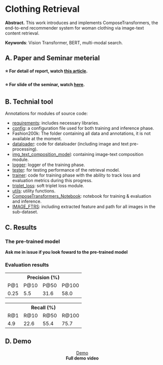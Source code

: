 # Clothing Retrieval

**Abstract.** 
This work introduces and implements ComposeTransformers, the end-to-end recommender system for woman clothing via image-text content retrieval.

**Keywords**: Vision Transformer, BERT, multi-modal search.



## A. Paper and Seminar meterial

#### ⭐ For detail of report, watch [this article](https://github.com/hoangtv2000/Clothing_MMRetrieval/blob/main/retrieval.pdf).

#### ⭐ For slide of the seminar, watch [here](https://github.com/hoangtv2000/Clothing_MMRetrieval/blob/main/presentation.pptx).


## B. Technial tool

Annotations for modules of source code:
+ [requirements](https://github.com/hoangtv2000/Clothing_MMRetrieval/tree/main/requirements.txt): includes necessary libraries.
+ [config](https://github.com/hoangtv2000/Clothing_MMRetrieval/tree/main/config): a configuration file used for both training and inference phase.
+ Fashion200k: The folder containing all data and annotations, it is not available at the moment.
+ [dataloader](https://github.com/hoangtv2000/Clothing_MMRetrieval/tree/main/dataloader): code for dataloader (including image and text pre-processing).
+ [img_text_composition_model](https://github.com/hoangtv2000/Clothing_MMRetrieval/tree/main/img_text_composition_model): containing image-text composition module.
+ [logger](https://github.com/hoangtv2000/Clothing_MMRetrieval/tree/main/logger): logger of the training phase.
+ [tester](https://github.com/hoangtv2000/Clothing_MMRetrieval/tree/main/tester): for testing performance of the retrieval model.
+ [trainer](https://github.com/hoangtv2000/Clothing_MMRetrieval/tree/main/trainer): code for training phase with the ability to track loss and evaluation metrics during this progress.
+ [triplet_loss](https://github.com/hoangtv2000/Clothing_MMRetrieval/tree/main/triplet_loss): soft triplet loss module.
+ [utils](https://github.com/hoangtv2000/Clothing_MMRetrieval/tree/main/utils): utility functions.
+ [ComposeTransformers_Notebook](https://github.com/hoangtv2000/Clothing_MMRetrieval/blob/main/ComposeTransformers_Notebook.ipynb): notebook for training & evaluation and inference.
+ [IMAGE_FTRS](https://github.com/hoangtv2000/Clothing_MMRetrieval/blob/main/IMAGE_FTRS.npz): including extracted feature and path for all images in the sub-dataset.


## C. Results
### The pre-trained model
**Ask me in issue if you look foward to the pre-trained model**

### Evaluation results
<div class="tg-wrap"><table class="tg">
  <tr>
    <th class="tg-7btt" colspan="4">Precision (%) </th>
  </tr>
  <tr>
    <td class="tg-7btt">P@1</td>
    <td class="tg-7btt">P@10</td>
    <td class="tg-7btt">P@50</td>
    <td class="tg-7btt">P@100</td>
  </tr>
  <tr>
    <td class="tg-c3ow">0.25</td>
    <td class="tg-c3ow">5.5</td>
    <td class="tg-c3ow">31.6</td>
    <td class="tg-c3ow">58.0</td>
  </tr>
</table></div>


<div class="tg-wrap"><table class="tg">
  <tr>
    <th class="tg-7btt" colspan="4">Recall (%) </th>
  </tr>
  <tr>
    <td class="tg-7btt">R@1</td>
    <td class="tg-7btt">R@10</td>
    <td class="tg-7btt">R@50</td>
    <td class="tg-7btt">R@100</td>
  </tr>
  <tr>
    <td class="tg-c3ow">4.9</td>
    <td class="tg-c3ow">22.6</td>
    <td class="tg-c3ow">55.4</td>
    <td class="tg-c3ow">75.7</td>
  </tr>
</table></div>


## D. Demo


<div align='center'>	
<a link href ='https://user-images.githubusercontent.com/58163069/154830995-0d26c5c0-e877-483f-b2db-78d0bd061628.mp4'>Demo </a>
</div>

<div align='center'>
<b> Full demo video </b>	
</div>
